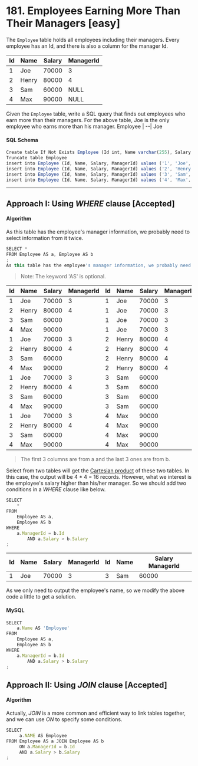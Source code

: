 # 181. Employees Earning More Than Their Managers [easy]
The `Employee` table holds all employees including their managers. Every employee has an Id, and there is also a column for the manager Id.

Id | Name  | Salary | ManagerId
--|--|---|--
 1  | Joe   | 70000  | 3         
 2  | Henry | 80000  | 4         
 3  | Sam   | 60000  | NULL      
 4  | Max   | 90000  | NULL      

Given the `Employee` table, write a SQL query that finds out employees who earn more than their managers. For the above table, Joe is the only employee who earns more than his manager.
Employee |
--|
Joe      

#### SQL Schema
```javascript
Create table If Not Exists Employee (Id int, Name varchar(255), Salary int, ManagerId int)
Truncate table Employee
insert into Employee (Id, Name, Salary, ManagerId) values ('1', 'Joe', '70000', '3')
insert into Employee (Id, Name, Salary, ManagerId) values ('2', 'Henry', '80000', '4')
insert into Employee (Id, Name, Salary, ManagerId) values ('3', 'Sam', '60000', 'None')
insert into Employee (Id, Name, Salary, ManagerId) values ('4', 'Max', '90000', 'None')
```
---
## Approach I: Using _WHERE_ clause [Accepted]
#### Algorithm
As this table has the employee's manager information, we probably need to select information from it twice.
```javascript
SELECT *
FROM Employee AS a, Employee AS b
;
As this table has the employee's manager information, we probably need to select information from it twice.
```
> Note: The keyword 'AS' is optional.

Id	|Name	|Salary	|ManagerId	|Id	|Name	|Salary	|ManagerId
--|--|--|--|--|--|--|--
1	|Joe	|70000	|3	|1	|Joe	|70000	|3
2	|Henry	|80000	|4	|1	|Joe	|70000	|3
3	|Sam	|60000|		|1	|Joe	|70000	|3
4	|Max	|90000|		|1	|Joe	|70000	|3
1	|Joe	|70000	|3	|2	|Henry	|80000	|4
2	|Henry	|80000	|4	|2	|Henry	|80000	|4
3	|Sam	|60000|		|2	|Henry	|80000	|4
4	|Max	|90000|		|2	|Henry	|80000	|4
1	|Joe	|70000	|3	|3	|Sam	|60000	
2	|Henry	|80000	|4	|3	|Sam	|60000	
3	|Sam	|60000|		|3	|Sam	|60000	
4	|Max	|90000|		|3	|Sam	|60000	
1	|Joe	|70000	|3	|4	|Max	|90000	
2	|Henry	|80000	|4	|4	|Max	|90000	
3	|Sam	|60000|		|4	|Max	|90000	
4	|Max	|90000|		|4	|Max	|90000	

> The first 3 columns are from a and the last 3 ones are from b.

Select from two tables will get the [Cartesian product](https://en.wikipedia.org/wiki/Cartesian_product) of these two tables. In this case, the output will be 4 * 4 = 16 records. However, what we interest is the employee's salary higher than his/her manager. So we should add two conditions in a _WHERE_ clause like below.

```javascript
SELECT
    *
FROM
    Employee AS a,
    Employee AS b
WHERE
    a.ManagerId = b.Id
        AND a.Salary > b.Salary
;
```
Id	|Name	|Salary	|ManagerId	|Id	|Name	|Salary	ManagerId
--|--|--|--|--|--|--
1	|Joe	|70000	|3	|3	|Sam	|60000

As we only need to output the employee's name, so we modify the above code a little to get a solution.

#### MySQL
```javascript
SELECT
    a.Name AS 'Employee'
FROM
    Employee AS a,
    Employee AS b
WHERE
    a.ManagerId = b.Id
        AND a.Salary > b.Salary
;
```
## Approach II: Using _JOIN_ clause [Accepted]
#### Algorithm

Actually, _JOIN_ is a more common and efficient way to link tables together, and we can use _ON_ to specify some conditions.
```javascript
SELECT
     a.NAME AS Employee
FROM Employee AS a JOIN Employee AS b
     ON a.ManagerId = b.Id
     AND a.Salary > b.Salary
;
```
